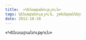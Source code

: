 ```yaml
---
title:  «Կենսաբանություն» 
tags: կենսաբանություն, շտեմարաններ
date: 2012-10-28
---
```



«Կենսաբանություն» 
